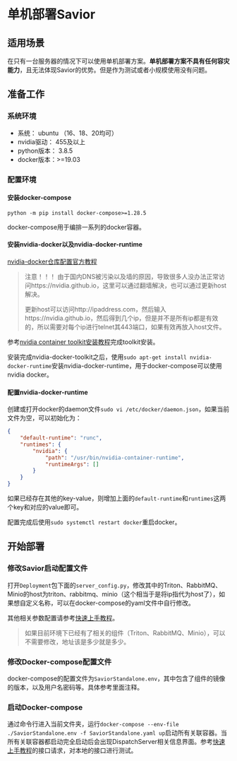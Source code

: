 # 单机部署Savior

## 适用场景

在只有一台服务器的情况下可以使用单机部署方案。**单机部署方案不具有任何容灾能力**，且无法体现Savior的优势。但是作为测试或者小规模使用没有问题。

## 准备工作

### 系统环境

- 系统： ubuntu （16、18、20均可）
- nvidia驱动： 455及以上
- python版本： 3.8.5
- docker版本：>=19.03

### 配置环境

#### 安装docker-compose

```shell script
python -m pip install docker-compose>=1.28.5
```
docker-compose用于编排一系列的docker容器。

#### 安装nvidia-docker以及nvidia-docker-runtime

[nvidia-docker仓库配置官方教程](https://nvidia.github.io/nvidia-docker/)

> 注意！！！
> 由于国内DNS被污染以及墙的原因，导致很多人没办法正常访问https://nvidia.github.io，这里可以通过翻墙解决，也可以通过更新host解决。
>
> 更新host可以访问http://ipaddress.com，然后输入https://nvidia.github.io，然后得到几个ip，但是并不是所有ip都是有效的，所以需要对每个ip进行telnet其443端口，如果有效再放入host文件。

参考[nvidia container toolkit安装教程](https://docs.nvidia.com/datacenter/cloud-native/container-toolkit/install-guide.html#setting-up-nvidia-container-toolkit)完成toolkit安装。

安装完成nvidia-docker-toolkit之后，使用`sudo apt-get install nvidia-docker-runtime`安装nvidia-docker-runtime，用于docker-compose可以使用nvidia docker。

#### 配置nvidia-docker-runtime

创建或打开docker的daemon文件`sudo vi /etc/docker/daemon.json`，如果当前文件为空，可以初始化为：

```json
{
    "default-runtime": "runc",
    "runtimes": {
        "nvidia": {
            "path": "/usr/bin/nvidia-container-runtime",
            "runtimeArgs": []
        }
    }
}
```

如果已经存在其他的key-value，则增加上面的`default-runtime`和`runtimes`这两个key和对应的value即可。

配置完成后使用`sudo systemctl restart docker`重启docker。

## 开始部署

### 修改Savior启动配置文件

打开`Deployment`包下面的`server_config.py`，修改其中的Triton、RabbitMQ、Minio的host为triton、rabbitmq、minio（这个相当于是将ip指代为host了），如果想自定义名称，可以在docker-compose的yaml文件中自行修改。

其他相关参数配置请参考[快速上手教程](../../Docs/QuickStart.md)。

> 如果目前环境下已经有了相关的组件（Triton、RabbitMQ、Minio），可以不需要修改，地址该是多少就是多少。

### 修改Docker-compose配置文件

docker-compose的配置文件为`SaviorStandalone.env`，其中包含了组件的镜像的版本，以及用户名密码等。具体参考里面注释。

### 启动Docker-compose

通过命令行进入当前文件夹，运行`docker-compose --env-file ./SaviorStandalone.env -f SaviorStandalone.yaml up`启动所有关联容器。当所有关联容器都启动完全启动后会出现DispatchServer相关信息界面。参考[快速上手教程](../../Docs/QuickStart.md)的接口请求，对本地的接口进行测试。

